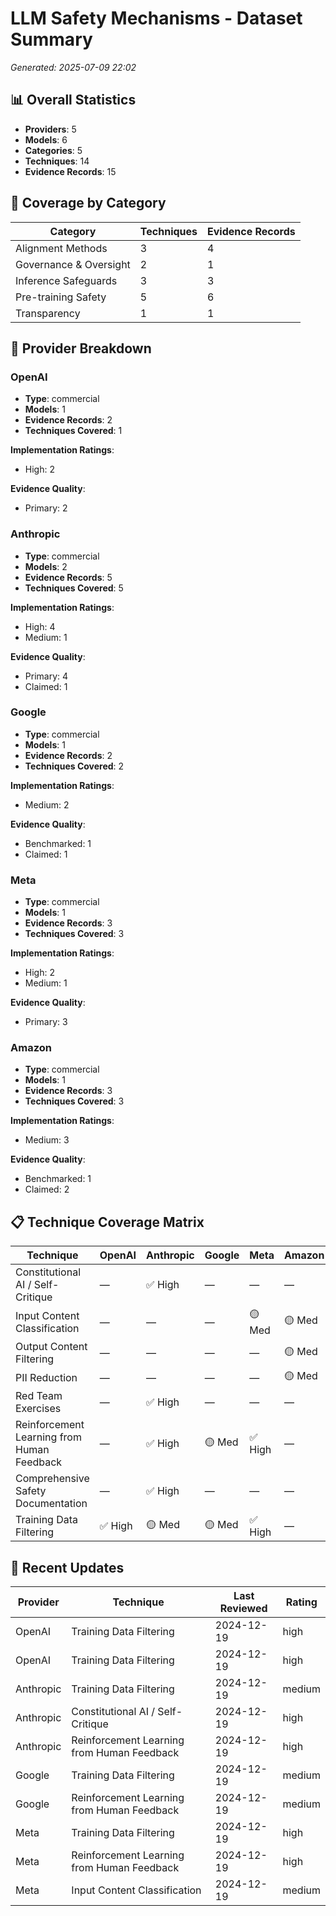 # LLM Safety Mechanisms - Dataset Summary

*Generated: 2025-07-09 22:02*

## 📊 Overall Statistics

- **Providers**: 5
- **Models**: 6
- **Categories**: 5
- **Techniques**: 14
- **Evidence Records**: 15

## 🎯 Coverage by Category

| Category | Techniques | Evidence Records |
|----------|------------|------------------|
| Alignment Methods | 3 | 4 |
| Governance & Oversight | 2 | 1 |
| Inference Safeguards | 3 | 3 |
| Pre-training Safety | 5 | 6 |
| Transparency | 1 | 1 |

## 🏢 Provider Breakdown

### OpenAI

- **Type**: commercial
- **Models**: 1
- **Evidence Records**: 2
- **Techniques Covered**: 1

**Implementation Ratings**:
- High: 2

**Evidence Quality**:
- Primary: 2

### Anthropic

- **Type**: commercial
- **Models**: 2
- **Evidence Records**: 5
- **Techniques Covered**: 5

**Implementation Ratings**:
- High: 4
- Medium: 1

**Evidence Quality**:
- Primary: 4
- Claimed: 1

### Google

- **Type**: commercial
- **Models**: 1
- **Evidence Records**: 2
- **Techniques Covered**: 2

**Implementation Ratings**:
- Medium: 2

**Evidence Quality**:
- Benchmarked: 1
- Claimed: 1

### Meta

- **Type**: commercial
- **Models**: 1
- **Evidence Records**: 3
- **Techniques Covered**: 3

**Implementation Ratings**:
- High: 2
- Medium: 1

**Evidence Quality**:
- Primary: 3

### Amazon

- **Type**: commercial
- **Models**: 1
- **Evidence Records**: 3
- **Techniques Covered**: 3

**Implementation Ratings**:
- Medium: 3

**Evidence Quality**:
- Benchmarked: 1
- Claimed: 2

## 📋 Technique Coverage Matrix

| Technique | OpenAI | Anthropic | Google | Meta | Amazon |
|-----------|--------|-----------|---------|------|---------|
| Constitutional AI / Self-Critique | — | ✅ High | — | — | — |
| Input Content Classification | — | — | — | 🟡 Med | 🟡 Med |
| Output Content Filtering | — | — | — | — | 🟡 Med |
| PII Reduction | — | — | — | — | 🟡 Med |
| Red Team Exercises | — | ✅ High | — | — | — |
| Reinforcement Learning from Human Feedback | — | ✅ High | 🟡 Med | ✅ High | — |
| Comprehensive Safety Documentation | — | ✅ High | — | — | — |
| Training Data Filtering | ✅ High | 🟡 Med | 🟡 Med | ✅ High | — |

## 🔄 Recent Updates

| Provider | Technique | Last Reviewed | Rating |
|----------|-----------|---------------|--------|
| OpenAI | Training Data Filtering | 2024-12-19 | high |
| OpenAI | Training Data Filtering | 2024-12-19 | high |
| Anthropic | Training Data Filtering | 2024-12-19 | medium |
| Anthropic | Constitutional AI / Self-Critique | 2024-12-19 | high |
| Anthropic | Reinforcement Learning from Human Feedback | 2024-12-19 | high |
| Google | Training Data Filtering | 2024-12-19 | medium |
| Google | Reinforcement Learning from Human Feedback | 2024-12-19 | medium |
| Meta | Training Data Filtering | 2024-12-19 | high |
| Meta | Reinforcement Learning from Human Feedback | 2024-12-19 | high |
| Meta | Input Content Classification | 2024-12-19 | medium |